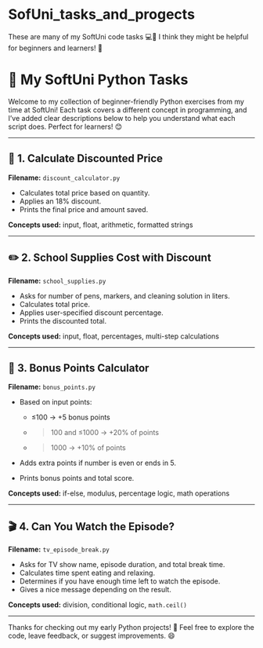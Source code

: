 # SofUni_tasks_and_progects
These are many of my SoftUni code tasks 💻📘   I think they might be helpful for beginners and learners! 🚀

# 📘 My SoftUni Python Tasks

Welcome to my collection of beginner-friendly Python exercises from my time at SoftUni! Each task covers a different concept in programming, and I’ve added clear descriptions below to help you understand what each script does. Perfect for learners! 😊

---

## 🧮 1. Calculate Discounted Price

**Filename:** `discount_calculator.py`

* Calculates total price based on quantity.
* Applies an 18% discount.
* Prints the final price and amount saved.

**Concepts used:** input, float, arithmetic, formatted strings

---

## ✏️ 2. School Supplies Cost with Discount

**Filename:** `school_supplies.py`

* Asks for number of pens, markers, and cleaning solution in liters.
* Calculates total price.
* Applies user-specified discount percentage.
* Prints the discounted total.

**Concepts used:** input, float, percentages, multi-step calculations

---

## 🎁 3. Bonus Points Calculator

**Filename:** `bonus_points.py`

* Based on input points:

  * ≤100 → +5 bonus points
  * > 100 and ≤1000 → +20% of points
  * > 1000 → +10% of points
* Adds extra points if number is even or ends in 5.
* Prints bonus points and total score.

**Concepts used:** if-else, modulus, percentage logic, math operations

---

## 🎬 4. Can You Watch the Episode?

**Filename:** `tv_episode_break.py`

* Asks for TV show name, episode duration, and total break time.
* Calculates time spent eating and relaxing.
* Determines if you have enough time left to watch the episode.
* Gives a nice message depending on the result.

**Concepts used:** division, conditional logic, `math.ceil()`

---

Thanks for checking out my early Python projects! 🚀 Feel free to explore the code, leave feedback, or suggest improvements. 😄
